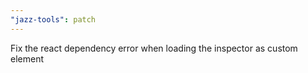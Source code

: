 ```yaml
---
"jazz-tools": patch
---
```


Fix the react dependency error when loading the inspector as custom element
